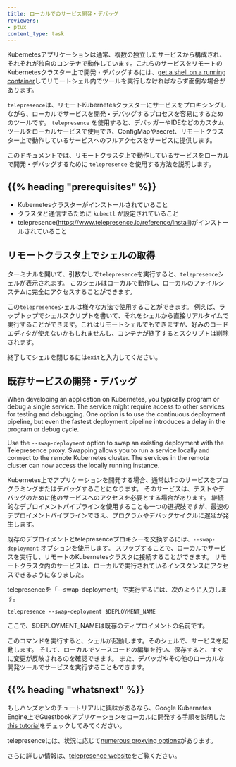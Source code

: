 ```yaml
---
title: ローカルでのサービス開発・デバッグ
reviewers:
- ptux
content_type: task
---
```


<!-- overview -->

Kubernetesアプリケーションは通常、複数の独立したサービスから構成され、それぞれが独自のコンテナで動作しています。これらのサービスをリモートのKubernetesクラスター上で開発・デバッグするには、[get a shell on a running container](/docs/task/debug-application-cluster/get-shell-running-container/)してリモートシェル内でツールを実行しなければならず面倒な場合があります。

`telepresence`は、リモートKubernetesクラスターにサービスをプロキシングしながら、ローカルでサービスを開発・デバッグするプロセスを容易にするためのツールです。
`telepresence` を使用すると、デバッガーやIDEなどのカスタムツールをローカルサービスで使用でき、ConfigMapやsecret、リモートクラスター上で動作しているサービスへのフルアクセスをサービスに提供します。

このドキュメントでは、リモートクラスタ上で動作しているサービスをローカルで開発・デバッグするために `telepresence` を使用する方法を説明します。

## {{% heading "prerequisites" %}}

* Kubernetesクラスターがインストールされていること
* クラスタと通信するために `kubectl` が設定されていること
* telepresence(https://www.telepresence.io/reference/install)がインストールされていること

<!-- steps -->

## リモートクラスタ上でシェルの取得

ターミナルを開いて、引数なしで`telepresence`を実行すると、`telepresence`シェルが表示されます。
このシェルはローカルで動作し、ローカルのファイルシステムに完全にアクセスすることができます。

この`telepresence`シェルは様々な方法で使用することができます。
例えば、ラップトップでシェルスクリプトを書いて、それをシェルから直接リアルタイムで実行することができます。これはリモートシェルでもできますが、好みのコードエディタが使えないかもしれませんし、コンテナが終了するとスクリプトは削除されます。

終了してシェルを閉じるには`exit`と入力してください。

## 既存サービスの開発・デバッグ

When developing an application on Kubernetes, you typically program or debug a single service. The service might require access to other services for testing and debugging. One option is to use the continuous deployment pipeline, but even the fastest deployment pipeline introduces a delay in the program or debug cycle.

Use the `--swap-deployment` option to swap an existing deployment with the Telepresence proxy. Swapping allows you to run a service locally and connect to the remote Kubernetes cluster. The services in the remote cluster can now access the locally running instance.

Kubernetes上でアプリケーションを開発する場合、通常は1つのサービスをプログラミングまたはデバッグすることになります。
そのサービスは、テストやデバッグのために他のサービスへのアクセスを必要とする場合があります。
継続的なデプロイメントパイプラインを使用することも一つの選択肢ですが、最速のデプロイメントパイプラインでさえ、プログラムやデバッグサイクルに遅延が発生します。

既存のデプロイメントとtelepresenceプロキシーを交換するには、`--swap-deployment` オプションを使用します。
スワップすることで、ローカルでサービスを実行し、リモートのKubernetesクラスタに接続することができます。
リモートクラスタ内のサービスは、ローカルで実行されているインスタンスにアクセスできるようになりました。

telepresenceを「--swap-deployment」で実行するには、次のように入力します。

`telepresence --swap-deployment $DEPLOYMENT_NAME`

ここで、$DEPLOYMENT_NAMEは既存のディプロイメントの名前です。

このコマンドを実行すると、シェルが起動します。そのシェルで、サービスを起動します。
そして、ローカルでソースコードの編集を行い、保存すると、すぐに変更が反映されるのを確認できます。
また、デバッガやその他のローカルな開発ツールでサービスを実行することもできます。

## {{% heading "whatsnext" %}}

もしハンズオンのチュートリアルに興味があるなら、Google Kubernetes Engine上でGuestbookアプリケーションをローカルに開発する手順を説明した[this tutorial](https://cloud.google.com/community/tutorials/developing-services-with-k8s)をチェックしてみてください。

telepresenceには、状況に応じて[numerous proxying options](https://www.telepresence.io/reference/methods)があります。

さらに詳しい情報は、[telepresence website](https://www.telepresence.io)をご覧ください。


